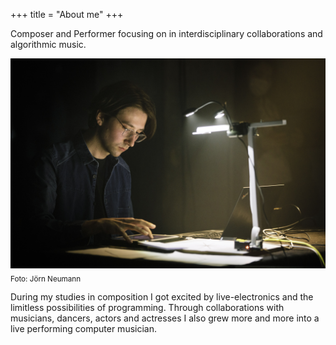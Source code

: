 +++
title = "About me"
+++

Composer and Performer focusing on in interdisciplinary collaborations and algorithmic music.

![Portrait][1]
<sub>Foto: Jörn Neumann</sub>

During my studies in composition I got excited by live-electronics and the limitless possibilities of programming. Through collaborations with musicians, dancers, actors and actresses I also grew more and more into a live performing computer musician.

[1]: /img/about.jpg
